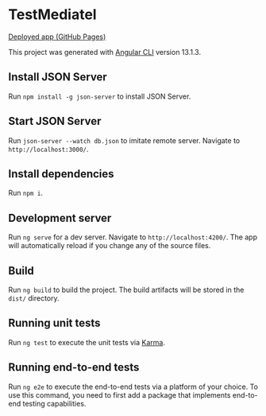 # TestMediatel
[Deployed app (GitHub Pages)](https://vicecitydeluxe.github.io/test-mediatel/login)

This project was generated with [Angular CLI](https://github.com/angular/angular-cli) version 13.1.3.
## Install JSON Server

Run `npm install -g json-server` to install JSON Server.
## Start JSON Server

Run `json-server --watch db.json` to imitate remote server. Navigate to `http://localhost:3000/`.
## Install dependencies

Run `npm i`.

## Development server

Run `ng serve` for a dev server. Navigate to `http://localhost:4200/`. The app will automatically reload if you change any of the source files.

## Build

Run `ng build` to build the project. The build artifacts will be stored in the `dist/` directory.

## Running unit tests

Run `ng test` to execute the unit tests via [Karma](https://karma-runner.github.io).

## Running end-to-end tests

Run `ng e2e` to execute the end-to-end tests via a platform of your choice. To use this command, you need to first add a package that implements end-to-end testing capabilities.


